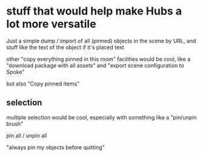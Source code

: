 # stuff that would help make Hubs a lot more versatile

Just a simple dump / import of all (pinned) objects in the scene by URL, and stuff like the text of the object if it's placed text

other "copy everything pinned in this room" facilities would be cool, like a "download package with all assets" and "export scene configuration to Spoke"

but also "Copy pinned items"

## selection

multiple selection would be cool, especially with something like a "pin/unpin brush"

pin all / unpin all

"always pin my objects before quitting"
